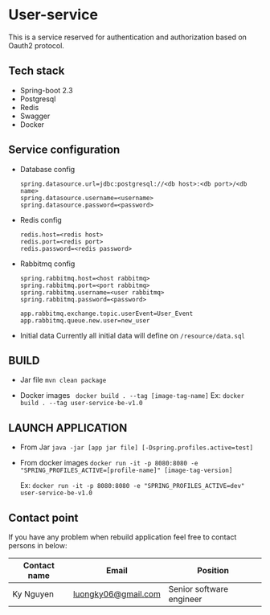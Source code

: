 # User-service
This is a service reserved for authentication and authorization based on Oauth2 protocol.

## Tech stack
- Spring-boot 2.3
- Postgresql
- Redis
- Swagger
- Docker

## Service configuration
- Database config
    ```
    spring.datasource.url=jdbc:postgresql://<db host>:<db port>/<db name>
    spring.datasource.username=<username>
    spring.datasource.password=<password>
    ```

- Redis config
    ```
    redis.host=<redis host>
    redis.port=<redis port>
    redis.password=<redis password>
    ```
- Rabbitmq config
    ```
    spring.rabbitmq.host=<host rabbitmq>
    spring.rabbitmq.port=<port rabbitmq>
    spring.rabbitmq.username=<user rabbitmq>
    spring.rabbitmq.password=<password>

    app.rabbitmq.exchange.topic.userEvent=User_Event
    app.rabbitmq.queue.new.user=new_user
    ```

- Initial data
    Currently all initial data will define on `/resource/data.sql`


## BUILD
-  Jar file
```mvn clean package```

- Docker images
``` docker build . --tag [image-tag-name]```
    Ex: ```docker build . --tag user-service-be-v1.0```

## LAUNCH APPLICATION
- From Jar
```java -jar [app jar file] [-Dspring.profiles.active=test]```

-  From docker images
```docker run -it -p 8080:8080 -e "SPRING_PROFILES_ACTIVE=[profile-name]" [image-tag-version]```

    Ex: ```docker run -it -p 8080:8080 -e "SPRING_PROFILES_ACTIVE=dev" user-service-be-v1.0```


## Contact point
If you have any problem when rebuild application feel free to contact persons in below:

| Contact name | Email | Position |
| ---         | ---   | ---      |
| Ky Nguyen    | luongky06@gmail.com  | Senior software engineer |